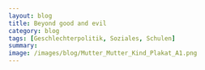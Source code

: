 ```yaml
---
layout: blog
title: Beyond good and evil
category: blog
tags: [Geschlechterpolitik, Soziales, Schulen]  
summary: 
image: /images/blog/Mutter_Mutter_Kind_Plakat_A1.png
---
```

